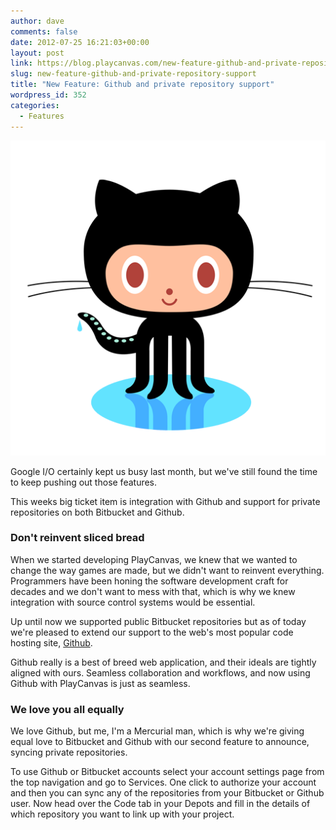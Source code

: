 ```yaml
---
author: dave
comments: false
date: 2012-07-25 16:21:03+00:00
layout: post
link: https://blog.playcanvas.com/new-feature-github-and-private-repository-support/
slug: new-feature-github-and-private-repository-support
title: "New Feature: Github and private repository support"
wordpress_id: 352
categories:
  - Features
---
```


![Github Octocat](https://github.com/github/media/raw/master/octocats/octocat.png)

Google I/O certainly kept us busy last month, but we've still found the time to keep pushing out those features.

This weeks big ticket item is integration with Github and support for private repositories on both Bitbucket and Github.

### Don't reinvent sliced bread

When we started developing PlayCanvas, we knew that we wanted to change the way games are made, but we didn't want to reinvent everything. Programmers have been honing the software development craft for decades and we don't want to mess with that, which is why we knew integration with source control systems would be essential.

Up until now we supported public Bitbucket repositories but as of today we're pleased to extend our support to the web's most popular code hosting site, [Github](https://github.com).

Github really is a best of breed web application, and their ideals are tightly aligned with ours. Seamless collaboration and workflows, and now using Github with PlayCanvas is just as seamless.

### We love you all equally

We love Github, but me, I'm a Mercurial man, which is why we're giving equal love to Bitbucket and Github with our second feature to announce, syncing private repositories.

To use Github or Bitbucket accounts select your account settings page from the top navigation and go to Services. One click to authorize your account and then you can sync any of the repositories from your Bitbucket or Github user. Now head over the Code tab in your Depots and fill in the details of which repository you want to link up with your project.
